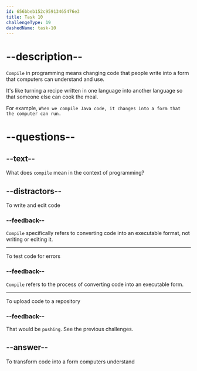 ```yaml
---
id: 656bbeb152c95913465476e3
title: Task 10
challengeType: 19
dashedName: task-10
---
```


# --description--

`Compile` in programming means changing code that people write into a form that computers can understand and use. 

It's like turning a recipe written in one language into another language so that someone else can cook the meal. 

For example, `When we compile Java code, it changes into a form that the computer can run.`

# --questions--

## --text--

What does `compile` mean in the context of programming?

## --distractors--

To write and edit code

### --feedback--

`Compile` specifically refers to converting code into an executable format, not writing or editing it.

---

To test code for errors

### --feedback--

`Compile` refers to the process of converting code into an executable form.

---

To upload code to a repository

### --feedback--

That would be `pushing`. See the previous challenges.

## --answer--

To transform code into a form computers understand

